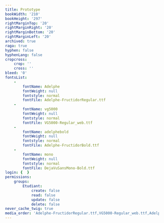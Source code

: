 ```yaml
---
title: Prototype
bookWidth: '210'
bookHeight: '297'
rightMarginTop: '20'
rightMarginRight: '20'
rightMarginBottom: '20'
rightMarginLeft: '20'
archived: true
raga: true
hyphen: false
hyphenLang: false
cropcross:
    crop: ''
    cross: ''
bleed: '0'
fontsList:
    -
        fontName: Adelphe
        fontWeight: null
        fontstyle: normal
        fontFile: Adelphe-FructidorRegular.ttf
    -
        fontName: vg5000
        fontWeight: null
        fontstyle: normal
        fontFile: VG5000-Regular_web.ttf
    -
        fontName: adelphebold
        fontWeight: null
        fontstyle: normal
        fontFile: Adelphe-FructidorBold.ttf
    -
        fontName: mono
        fontWeight: null
        fontstyle: normal
        fontFile: DejaVuSansMono-Bold.ttf
login: {  }
permissions:
    groups:
        Etudiant:
            create: false
            read: false
            update: false
            delete: false
never_cache_twig: true
media_order: 'Adelphe-FructidorRegular.ttf,VG5000-Regular_web.ttf,Adelphe-FructidorItalic.ttf,Adelphe-FructidorBold.ttf,DejaVuSansMono-Bold.ttf,prototype-n°1.png'
---
```


